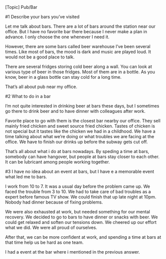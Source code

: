 [Topic] Pub/Bar

#1 Describe your bars you’ve visited

Let me talk about bars. There are a lot of bars around the station near our office. But I have no favorite bar there because I never make a plan in advance. I only choose the one whenever I need it.

However, there are some bars called beer warehouse I’ve been several times. Like most of bars, the mood is dark and music are played loud. It would not be a good place to talk. 

There are several fridges storing cold beer along a wall. You can look at various type of beer in those fridges. Most of them are in a bottle. As you know, beer in a glass bottle can stay cold for a long time.

That’s all about pub near my office.

#2 What to do in a bar

I’m not quite interested in drinking beer at bars these days, but I sometimes go there to drink beer and to have dinner with colleagues after work.

Favorite place to go with them is the closest bar nearby our office. They sell mainly fried chicken and sweet source fried chicken. Tastes of chicken is not special but it tastes like the chicken we had in a childhood. We have a time talking about what we’re doing or what troubles we are facing at the office. We have to finish our drinks up before the subway gets cut off.

That’s all about what i do at bars nowadays.  By speding a time at bars, somebody can have hangover, but people at bars stay closer to each other. It can be lubricant among people working together.

#3 
I have no idea about an event at bars, but I have e a memorable event what led me to bars.

I work from 10 to 7. It was a usual day before the problem came up. We faced the trouble from 3 to 10. We had to take care of bad troubles as a expert before famous TV show. We could finish that up late night at 10pm. Nobody had dinner because of fixing problems. 

 We were also exhausted at work, but needed something for our mental recovery. We decided to go to bars to have dinner or snacks with beer. We could get relaxed and soften our tensions down. We cheered up our effort what we did. We were all proud of ourselves. 

After that, we can be more confident at work, and spending a time at bars at that time help us be hard as one team.

I had a event at the bar where i mentioned in the previous answer.
